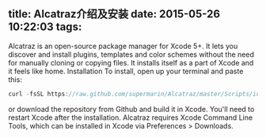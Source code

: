 title: Alcatraz介绍及安装
date: 2015-05-26 10:22:03
tags:
---
Alcatraz is an open-source package manager for Xcode 5+. It lets you discover and install plugins, templates and color schemes without the need for manually cloning or copying files. It installs itself as a part of Xcode and it feels like home.
Installation
To install, open up your terminal and paste this:
```c++
curl -fsSL https://raw.github.com/supermarin/Alcatraz/master/Scripts/install.sh | sh
```
or download the repository from Github and build it in Xcode. You'll need to restart Xcode after the installation.
Alcatraz requires Xcode Command Line Tools, which can be installed in Xcode via Preferences > Downloads.